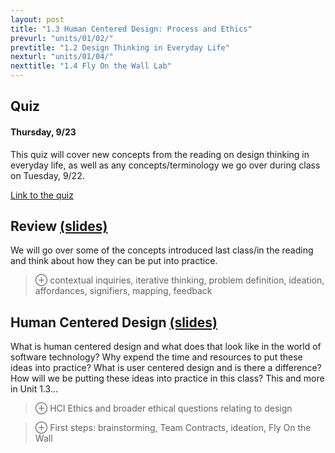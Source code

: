 ```yaml
---
layout: post
title: "1.3 Human Centered Design: Process and Ethics"
prevurl: "units/01/02/"
prevtitle: "1.2 Design Thinking in Everyday Life"
nexturl: "units/01/04/"
nexttitle: "1.4 Fly On the Wall Lab"
---
```


## Quiz
#### Thursday, 9/23
This quiz will cover new concepts from the reading on design thinking in everyday life, as well as any concepts/terminology we go over during class on Tuesday, 9/22.

[Link to the quiz](TBD)

## Review [(slides)][rvw slides]
We will go over some of the concepts introduced last class/in the reading and think about how they can be put into practice.

> ⊕ contextual inquiries, iterative thinking, problem definition, ideation, affordances, signifiers, mapping, feedback

## Human Centered Design [(slides)][hcd slides]
What is human centered design and what does that look like in the world of software technology? Why expend the time and resources to put these ideas into practice? What is user centered design and is there a difference? How will we be putting these ideas into practice in this class? This and more in Unit 1.3... 

> ⊕ HCI Ethics and broader ethical questions relating to design

> ⊕ First steps: brainstorming, Team Contracts, ideation, Fly On the Wall

[rvw slides]: https://docs.google.com/presentation/d/1MzWfhaEnmG0nltZxa-C1zLd35Uy_IMaX2J6dTcJaTik/
[hcd slides]: https://docs.google.com/presentation/d/19FoFQC0Vu2_pDBdFfin757cm0UkF7sjLeSCesc1oB6Y/
